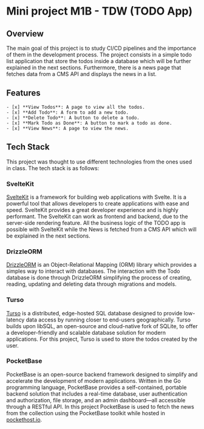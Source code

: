 # Mini project M1B - TDW (TODO App)

## Overview

The main goal of this project is to study CI/CD pipelines and the importance of them in the development process. The project consists in a simple todo list application that store the todos inside a database which will be further explained in the next sections.
Furthermore, there is a news page that fetches data from a CMS API and displays the news in a list.

## Features

    - [x] **View Todos**: A page to view all the todos.
    - [x] **Add Todo**: A form to add a new todo.
    - [x] **Delete Todo**: A button to delete a todo.
    - [x] **Mark Todo as Done**: A button to mark a todo as done.
    - [x] **View News**: A page to view the news.

## Tech Stack

This project was thought to use different technologies from the ones used in class. The tech stack is as follows:

### SvelteKit

[SvelteKit](https://kit.svelte.dev/) is a framework for building web applications with Svelte. It is a powerful tool that allows developers to create applications with ease and speed. SvelteKit provides a great developer experience and is highly performant.
The SvelteKit can work as frontend and backend, due to the server-side rendering feature. All the business logic of the TODO app is possible with SvelteKit while the News is fetched from a CMS API which will be explained in the next sections.

### DrizzleORM

[DrizzleORM](https://orm.drizzle.team/) is an Object-Relational Mapping (ORM) library which provides a simples way to interact with databases. The interaction with the Todo database is done through DrizzleORM simplifying the process of creating, reading, updating and deleting data through migrations and models.

### Turso

[Turso](https://turso.tech/) is a distributed, edge-hosted SQL database designed to provide low-latency data access by running closer to end-users geographically. Turso builds upon libSQL, an open-source and cloud-native fork of SQLite, to offer a developer-friendly and scalable database solution for modern applications.
For this project, Turso is used to store the todos created by the user.

### PocketBase
PocketBase is an open-source backend framework designed to simplify and accelerate the development of modern applications. Written in the Go programming language, PocketBase provides a self-contained, portable backend solution that includes a real-time database, user authentication and authorization, file storage, and an admin dashboard—all accessible through a RESTful API.
In this project PocketBase is used to fetch the news from the collection using the PocketBase toolkit while hosted in [pockethost.io](https://pockethost.io).

